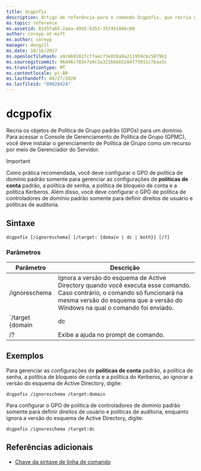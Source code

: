 ```yaml
---
title: dcgpofix
description: Artigo de referência para o comando Dcgpofix, que recria os objetos de Política de Grupo padrão (GPOs) para um domínio.
ms.topic: reference
ms.assetid: 81d5fa65-2aea-49d3-b353-357441846c00
author: coreyp-at-msft
ms.author: coreyp
manager: dongill
ms.date: 10/16/2017
ms.openlocfilehash: a9c669181fcf7aec73e038a9a211959cbc5879b1
ms.sourcegitcommit: 96d46c702e7a9c3a321bbbb5284f73911c7baa3c
ms.translationtype: MT
ms.contentlocale: pt-BR
ms.lasthandoff: 08/27/2020
ms.locfileid: "89028424"
---
```

# <a name="dcgpofix"></a>dcgpofix

Recria os objetos de Política de Grupo padrão (GPOs) para um domínio. Para acessar o Console de Gerenciamento de Política de Grupo (GPMC), você deve instalar o gerenciamento de Política de Grupo como um recurso por meio de Gerenciador do Servidor.

>[!IMPORTANT]
> Como prática recomendada, você deve configurar o GPO de política de domínio padrão somente para gerenciar as configurações de **políticas de conta** padrão, a política de senha, a política de bloqueio de conta e a política Kerberos. Além disso, você deve configurar o GPO de política de controladores de domínio padrão somente para definir direitos de usuário e políticas de auditoria.

## <a name="syntax"></a>Sintaxe

```
dcgpofix [/ignoreschema] [/target: {domain | dc | both}] [/?]
```

### <a name="parameters"></a>Parâmetros

| Parâmetro | Descrição |
| --------- | ----------- |
| /ignoreschema | Ignora a versão do esquema de Active Directory quando você executa esse comando. Caso contrário, o comando só funcionará na mesma versão do esquema que a versão do Windows na qual o comando foi enviado. |
| `/target {domain | dc | both` | Especifica se a política de domínio padrão deve ser direcionada, a política de controladores de domínio padrão ou ambos os tipos de políticas. |
| /? | Exibe a ajuda no prompt de comando. |

## <a name="examples"></a>Exemplos

Para gerenciar as configurações de **políticas de conta** padrão, a política de senha, a política de bloqueio de conta e a política do Kerberos, ao ignorar a versão do esquema de Active Directory, digite:

```
dcgpofix /ignoreschema /target:domain
```

Para configurar o GPO de política de controladores de domínio padrão somente para definir direitos de usuário e políticas de auditoria, enquanto ignora a versão do esquema de Active Directory, digite:

```
dcgpofix /ignoreschema /target:dc
```

## <a name="additional-references"></a>Referências adicionais

- [Chave da sintaxe de linha de comando](command-line-syntax-key.md)